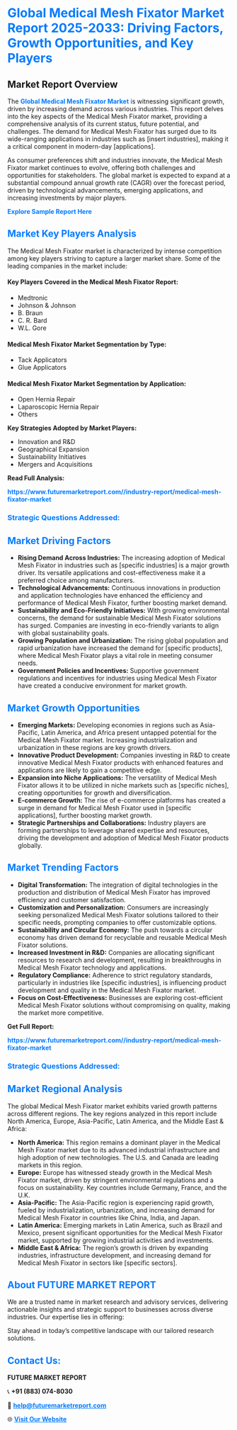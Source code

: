 <h1 style="color: #007BFF;">Global Medical Mesh Fixator Market Report 2025-2033: Driving Factors, Growth Opportunities, and Key Players</h1>

<section id="overview">
<h2>Market Report Overview</h2>
<p>The <a href="https://www.futuremarketreport.com//industry-report/medical-mesh-fixator-market" style="color: #007BFF; text-decoration: none;"><strong>Global Medical Mesh Fixator Market</strong></a> is witnessing significant growth, driven by increasing demand across various industries. This report delves into the key aspects of the Medical Mesh Fixator market, providing a comprehensive analysis of its current status, future potential, and challenges. The demand for Medical Mesh Fixator has surged due to its wide-ranging applications in industries such as [insert industries], making it a critical component in modern-day [applications].</p>
<p>As consumer preferences shift and industries innovate, the Medical Mesh Fixator market continues to evolve, offering both challenges and opportunities for stakeholders. The global market is expected to expand at a substantial compound annual growth rate (CAGR) over the forecast period, driven by technological advancements, emerging applications, and increasing investments by major players.</p>
</section>

<section id="overview">
<p><a href="https://www.futuremarketreport.com//request-sample/reportId=57623" style="color: #007BFF; text-decoration: none;"><strong>Explore Sample Report Here</strong></a></p>
</section>

<section id="key-players">
<h2 style="color: #007BFF;">Market Key Players Analysis</h2>
<p>The Medical Mesh Fixator market is characterized by intense competition among key players striving to capture a larger market share. Some of the leading companies in the market include:</p>
<h4>Key Players Covered in the Medical Mesh Fixator Report:</h4>
<ul><li>Medtronic</li><li>Johnson &amp; Johnson</li><li>B. Braun</li><li>C. R. Bard</li><li>W.L. Gore</li></ul>
<h4>Medical Mesh Fixator Market Segmentation by Type:</h4>
<ul><li>Tack Applicators</li><li>Glue Applicators</li></ul>

<h4>Medical Mesh Fixator Market Segmentation by Application:</h4>
<ul><li>Open Hernia Repair</li><li>Laparoscopic Hernia Repair</li><li>Others</li></ul>
<p><strong>Key Strategies Adopted by Market Players:</strong></p>
<ul>
<li>Innovation and R&D</li>
<li>Geographical Expansion</li>
<li>Sustainability Initiatives</li>
<li>Mergers and Acquisitions</li>
</ul>
</section>

<section>
<p><strong>Read Full Analysis: </strong></p><a href="https://www.futuremarketreport.com//industry-report/medical-mesh-fixator-market" style="color: #007BFF; text-decoration: none;"><strong>https://www.futuremarketreport.com//industry-report/medical-mesh-fixator-market</strong></a>
<h3 style="color: #007BFF;">Strategic Questions Addressed:</h3>
</section>

<section id="driving-factors">
<h2 style="color: #007BFF;">Market Driving Factors</h2>
<ul>
<li><strong>Rising Demand Across Industries:</strong> The increasing adoption of Medical Mesh Fixator in industries such as [specific industries] is a major growth driver. Its versatile applications and cost-effectiveness make it a preferred choice among manufacturers.</li>
<li><strong>Technological Advancements:</strong> Continuous innovations in production and application technologies have enhanced the efficiency and performance of Medical Mesh Fixator, further boosting market demand.</li>
<li><strong>Sustainability and Eco-Friendly Initiatives:</strong> With growing environmental concerns, the demand for sustainable Medical Mesh Fixator solutions has surged. Companies are investing in eco-friendly variants to align with global sustainability goals.</li>
<li><strong>Growing Population and Urbanization:</strong> The rising global population and rapid urbanization have increased the demand for [specific products], where Medical Mesh Fixator plays a vital role in meeting consumer needs.</li>
<li><strong>Government Policies and Incentives:</strong> Supportive government regulations and incentives for industries using Medical Mesh Fixator have created a conducive environment for market growth.</li>
</ul>
</section>

<section id="growth-opportunities">
<h2 style="color: #007BFF;">Market Growth Opportunities</h2>
<ul>
<li><strong>Emerging Markets:</strong> Developing economies in regions such as Asia-Pacific, Latin America, and Africa present untapped potential for the Medical Mesh Fixator market. Increasing industrialization and urbanization in these regions are key growth drivers.</li>
<li><strong>Innovative Product Development:</strong> Companies investing in R&D to create innovative Medical Mesh Fixator products with enhanced features and applications are likely to gain a competitive edge.</li>
<li><strong>Expansion into Niche Applications:</strong> The versatility of Medical Mesh Fixator allows it to be utilized in niche markets such as [specific niches], creating opportunities for growth and diversification.</li>
<li><strong>E-commerce Growth:</strong> The rise of e-commerce platforms has created a surge in demand for Medical Mesh Fixator used in [specific applications], further boosting market growth.</li>
<li><strong>Strategic Partnerships and Collaborations:</strong> Industry players are forming partnerships to leverage shared expertise and resources, driving the development and adoption of Medical Mesh Fixator products globally.</li>
</ul>
</section>

<section id="trending-factors">
<h2 style="color: #007BFF;">Market Trending Factors</h2>
<ul>
<li><strong>Digital Transformation:</strong> The integration of digital technologies in the production and distribution of Medical Mesh Fixator has improved efficiency and customer satisfaction.</li>
<li><strong>Customization and Personalization:</strong> Consumers are increasingly seeking personalized Medical Mesh Fixator solutions tailored to their specific needs, prompting companies to offer customizable options.</li>
<li><strong>Sustainability and Circular Economy:</strong> The push towards a circular economy has driven demand for recyclable and reusable Medical Mesh Fixator solutions.</li>
<li><strong>Increased Investment in R&D:</strong> Companies are allocating significant resources to research and development, resulting in breakthroughs in Medical Mesh Fixator technology and applications.</li>
<li><strong>Regulatory Compliance:</strong> Adherence to strict regulatory standards, particularly in industries like [specific industries], is influencing product development and quality in the Medical Mesh Fixator market.</li>
<li><strong>Focus on Cost-Effectiveness:</strong> Businesses are exploring cost-efficient Medical Mesh Fixator solutions without compromising on quality, making the market more competitive.</li>
</ul>
</section>

<section>
<p><strong>Get Full Report: </strong></p><a href="https://www.futuremarketreport.com//industry-report/medical-mesh-fixator-market" style="color: #007BFF; text-decoration: none;"><strong>https://www.futuremarketreport.com//industry-report/medical-mesh-fixator-market</strong></a>
<h3 style="color: #007BFF;">Strategic Questions Addressed:</h3>
</section>


<section id="regional-analysis">
<h2 style="color: #007BFF;">Market Regional Analysis</h2>
<p>The global Medical Mesh Fixator market exhibits varied growth patterns across different regions. The key regions analyzed in this report include North America, Europe, Asia-Pacific, Latin America, and the Middle East & Africa:</p>
<ul>
<li><strong>North America:</strong> This region remains a dominant player in the Medical Mesh Fixator market due to its advanced industrial infrastructure and high adoption of new technologies. The U.S. and Canada are leading markets in this region.</li>
<li><strong>Europe:</strong> Europe has witnessed steady growth in the Medical Mesh Fixator market, driven by stringent environmental regulations and a focus on sustainability. Key countries include Germany, France, and the U.K.</li>
<li><strong>Asia-Pacific:</strong> The Asia-Pacific region is experiencing rapid growth, fueled by industrialization, urbanization, and increasing demand for Medical Mesh Fixator in countries like China, India, and Japan.</li>
<li><strong>Latin America:</strong> Emerging markets in Latin America, such as Brazil and Mexico, present significant opportunities for the Medical Mesh Fixator market, supported by growing industrial activities and investments.</li>
<li><strong>Middle East & Africa:</strong> The region’s growth is driven by expanding industries, infrastructure development, and increasing demand for Medical Mesh Fixator in sectors like [specific sectors].</li>
</ul>
</section>

<footer>
<h2 style="color: #007BFF;">About FUTURE MARKET REPORT</h2>
<p>We are a trusted name in market research and advisory services, delivering actionable insights and strategic support to businesses across diverse industries. Our expertise lies in offering:</p>

<p>Stay ahead in today’s competitive landscape with our tailored research solutions.</p>

<h2 style="color: #007BFF;">Contact Us:</h2>
<p><strong>FUTURE MARKET REPORT</strong></p>
<p>📞 <strong>+91 (883) 074-8030</strong></p>
<p>📧 <strong><a href="mailto:help@futuremarketreport.com" style="color: #007BFF;">help@futuremarketreport.com</a></strong></p>
<p>🌐 <strong><a href="https://www.futuremarketreport.com/" style="color: #007BFF;">Visit Our Website</a></strong></p>
</footer>